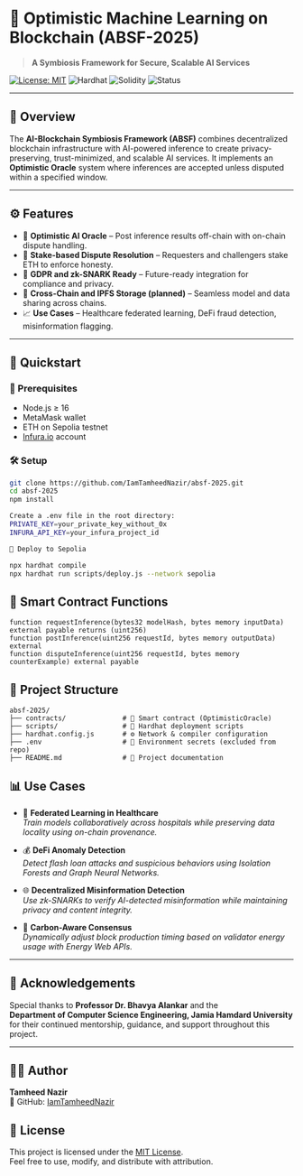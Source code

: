 # 🤖 Optimistic Machine Learning on Blockchain (ABSF-2025)

> **A Symbiosis Framework for Secure, Scalable AI Services**

[![License: MIT](https://img.shields.io/badge/license-MIT-green.svg)](LICENSE)
![Hardhat](https://img.shields.io/badge/Built%20With-Hardhat-blue)
![Solidity](https://img.shields.io/badge/Solidity-0.8.20-orange)
![Status](https://img.shields.io/badge/Status-Active-brightgreen)

---

## 📌 Overview

The **AI-Blockchain Symbiosis Framework (ABSF)** combines decentralized blockchain infrastructure with AI-powered inference to create privacy-preserving, trust-minimized, and scalable AI services. It implements an **Optimistic Oracle** system where inferences are accepted unless disputed within a specified window.

---

## ⚙️ Features

- 🧠 **Optimistic AI Oracle** – Post inference results off-chain with on-chain dispute handling.
- 💸 **Stake-based Dispute Resolution** – Requesters and challengers stake ETH to enforce honesty.
- 🔐 **GDPR and zk-SNARK Ready** – Future-ready integration for compliance and privacy.
- 🔁 **Cross-Chain and IPFS Storage (planned)** – Seamless model and data sharing across chains.
- 📈 **Use Cases** – Healthcare federated learning, DeFi fraud detection, misinformation flagging.

---

## 🚀 Quickstart

### 🔧 Prerequisites
- Node.js ≥ 16
- MetaMask wallet
- ETH on Sepolia testnet
- [Infura.io](https://infura.io/) account

### 🛠 Setup

```bash
git clone https://github.com/IamTamheedNazir/absf-2025.git
cd absf-2025
npm install

Create a .env file in the root directory:
PRIVATE_KEY=your_private_key_without_0x
INFURA_API_KEY=your_infura_project_id

🔨 Deploy to Sepolia

npx hardhat compile
npx hardhat run scripts/deploy.js --network sepolia
```

## 🧠 **Smart Contract Functions**

```solidity
function requestInference(bytes32 modelHash, bytes memory inputData) external payable returns (uint256)
function postInference(uint256 requestId, bytes memory outputData) external
function disputeInference(uint256 requestId, bytes memory counterExample) external payable
```
## 📂 **Project Structure**

```plaintext
absf-2025/
├── contracts/              # 💼 Smart contract (OptimisticOracle)
├── scripts/                # 🚀 Hardhat deployment scripts
├── hardhat.config.js       # ⚙️ Network & compiler configuration
├── .env                    # 🔐 Environment secrets (excluded from repo)
├── README.md               # 📖 Project documentation
```
## 📊 **Use Cases**

- 🏥 **Federated Learning in Healthcare**  
  *Train models collaboratively across hospitals while preserving data locality using on-chain provenance.*

- 💰 **DeFi Anomaly Detection**  
  *Detect flash loan attacks and suspicious behaviors using Isolation Forests and Graph Neural Networks.*

- 🌐 **Decentralized Misinformation Detection**  
  *Use zk-SNARKs to verify AI-detected misinformation while maintaining privacy and content integrity.*

- 🌱 **Carbon-Aware Consensus**  
  *Dynamically adjust block production timing based on validator energy usage with Energy Web APIs.*

---

## 🙏 **Acknowledgements**

Special thanks to **Professor Dr. Bhavya Alankar** and the  
**Department of Computer Science Engineering, Jamia Hamdard University**  
for their continued mentorship, guidance, and support throughout this project.

---

## 👨‍💻 **Author**

**Tamheed Nazir**  
📎 GitHub: [IamTamheedNazir](https://github.com/IamTamheedNazir)

## 📜 **License**

This project is licensed under the [MIT License](LICENSE).  
Feel free to use, modify, and distribute with attribution.



